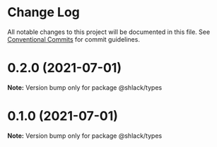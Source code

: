 # Change Log

All notable changes to this project will be documented in this file.
See [Conventional Commits](https://conventionalcommits.org) for commit guidelines.

# 0.2.0 (2021-07-01)

**Note:** Version bump only for package @shlack/types





# 0.1.0 (2021-07-01)

**Note:** Version bump only for package @shlack/types
